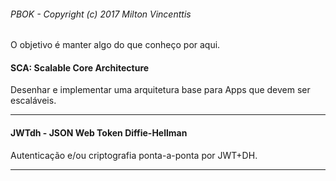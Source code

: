 ###### PBOK - Copyright (c) 2017 Milton Vincenttis

O objetivo é manter algo do que conheço por aqui.


#### SCA: Scalable Core Architecture
Desenhar e implementar uma arquitetura base para Apps que devem ser escaláveis.

----

#### JWTdh - JSON Web Token Diffie-Hellman
Autenticação e/ou criptografia ponta-a-ponta por JWT+DH.

----
